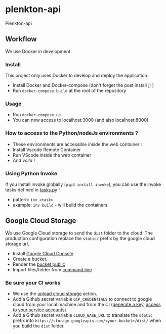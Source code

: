 # plenkton-api

Plenkton-api

## Workflow

We use Docker in development

### Install

This project only uses Docker to develop and deploy the application.

- Install Docker and Docker-compose (don't forget the post install ;) )
- Run `docker-compose build` at the root of the repository

### Usage

- Run `docker-compose up`
- You can now access to localhost:3000 (and also localhost:8000)

### How to access to the Python/nodeJs environments ?

- These environments are accessible inside the web container :
- Install Vscode Remote Container
- Run VScode inside the web container
- And _voila_ !

### Using Python Invoke

If you install invoke globally (`pip3 install invoke`), you can use the invoke tasks defined in [tasks.py](./tasks.py) !

- pattern: `inv <task>`
- example: `inv build` - will build the containers.

## Google Cloud Storage

We use Google Cloud storage to send the `dist` folder to the cloud.
The production configuration replace the `static/` prefix by the google cloud storage url.

- Install [Google Cloud Console](https://cloud.google.com/sdk/docs/install#deb).
- Create a bucket.
- Render the [bucket public](https://cloud.google.com/storage/docs/access-control/making-data-public?hl=fr)
- Import files/folder from [command line](https://cloud.google.com/storage/docs/uploading-objects#prereq-cli)

### Be sure your CI works

- We use the [upload cloud storage](https://github.com/google-github-actions/upload-cloud-storage) action.
- Add a Github secret variable `GCP_CREDENTIALS` to connect to google cloud from your local machine and from the CI ([generate a key](https://cloud.google.com/iam/docs/creating-managing-service-account-keys), [access to your service accounts](https://console.cloud.google.com/iam-admin/serviceaccounts?referrer=search&project=plenkton)).
- Add a Github secret variable `CLOUD_BASE_URL` to translate the `static` prefix into `https://storage.googleapis.com/<your-bucket>/dist/` when you build the `dist` folder.
